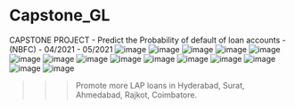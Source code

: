# Capstone_GL
CAPSTONE PROJECT - Predict the Probability of default of loan accounts - (NBFC) - 04/2021 - 05/2021
![image](https://user-images.githubusercontent.com/64334748/143783731-74bed1e2-f5a2-415e-9ad8-53fcf6e6d203.png)
![image](https://user-images.githubusercontent.com/64334748/143783738-08e63194-0731-464c-a25e-6678cf0764f6.png)
![image](https://user-images.githubusercontent.com/64334748/143783742-ac5649d1-8f73-48ee-810c-d214d4927a5d.png)
![image](https://user-images.githubusercontent.com/64334748/143783746-d311694d-c52b-4939-adca-369e0c45bfe0.png)
![image](https://user-images.githubusercontent.com/64334748/143783749-1ad9126b-fdf4-4542-88ac-421f55f0f9f1.png)
![image](https://user-images.githubusercontent.com/64334748/143783755-0ef6f969-4205-4151-b276-676cc4a2d72c.png)
![image](https://user-images.githubusercontent.com/64334748/143783758-018e34f0-0d30-4a1a-8d24-0a979c5a8bad.png)
![image](https://user-images.githubusercontent.com/64334748/143783768-1a4f109a-1339-45da-b9ee-cfcbe377936c.png)
![image](https://user-images.githubusercontent.com/64334748/143783783-6d6a5e52-13d3-4241-831f-21fd9dfebd32.png)
![image](https://user-images.githubusercontent.com/64334748/143783787-6800e707-0a7d-4f5a-bf86-45e1e4590ce2.png)
![image](https://user-images.githubusercontent.com/64334748/143783791-de7153d3-3491-4b7d-ae6a-c730c4b8df9e.png)
![image](https://user-images.githubusercontent.com/64334748/143783793-488752c2-e21d-4537-8757-2ba86d781c01.png)
![image](https://user-images.githubusercontent.com/64334748/143783797-df592214-c4c8-4cd3-9833-bb951ea0a9c6.png)
![image](https://user-images.githubusercontent.com/64334748/143783802-f3503733-588d-47e3-a6c2-2f1db063c5e5.png)
![image](https://user-images.githubusercontent.com/64334748/143783807-86659a5a-2414-46f2-9c69-99fe9476cc7a.png)

>>> Promote more LAP loans in Hyderabad, Surat, Ahmedabad, Rajkot, Coimbatore.
